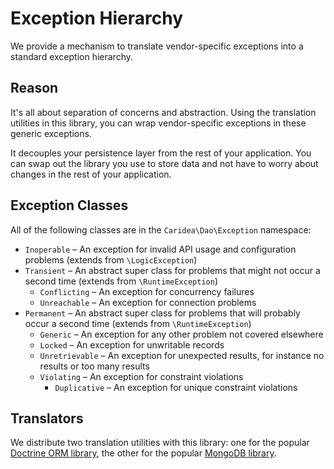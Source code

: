# Exception Hierarchy

We provide a mechanism to translate vendor-specific exceptions into a standard exception hierarchy.

## Reason

It's all about separation of concerns and abstraction. Using the translation utilities in this library, you can wrap vendor-specific exceptions in these generic exceptions.

It decouples your persistence layer from the rest of your application. You can swap out the library you use to store data and not have to worry about changes in the rest of your application.

## Exception Classes

All of the following classes are in the `Caridea\Dao\Exception` namespace:

* `Inoperable` – An exception for invalid API usage and configuration problems (extends from `\LogicException`)
* `Transient` – An abstract super class for problems that might not occur a second time (extends from `\RuntimeException`)
  * `Conflicting` – An exception for concurrency failures
  * `Unreachable` – An exception for connection problems
* `Permanent` – An abstract super class for problems that will probably occur a second time (extends from `\RuntimeException`)
  * `Generic` – An exception for any other problem not covered elsewhere
  * `Locked` – An exception for unwritable records
  * `Unretrievable` – An exception for unexpected results, for instance no results or too many results
  * `Violating` – An exception for constraint violations
    * `Duplicative` – An exception for unique constraint violations

## Translators

We distribute two translation utilities with this library: one for the popular [Doctrine ORM library](http://www.doctrine-project.org/), the other for the popular [MongoDB library](https://github.com/mongodb/mongo-php-library).
